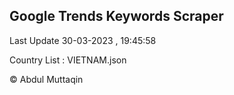 

## Google Trends Keywords Scraper 
 
Last Update 30-03-2023 , 19:45:58

Country List :
VIETNAM.json



© Abdul Muttaqin 
